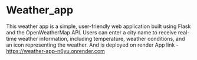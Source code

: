# Weather_app
This weather app is a simple, user-friendly web application built using Flask and the OpenWeatherMap API. Users can enter a city name to receive real-time weather information, including temperature, weather conditions, and an icon representing the weather. And is deployed on render
App link -https://weather-app-n6yu.onrender.com 

